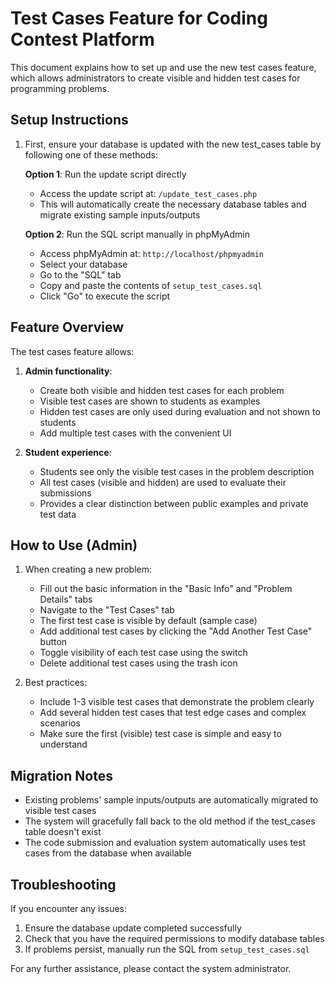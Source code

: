 # Test Cases Feature for Coding Contest Platform

This document explains how to set up and use the new test cases feature, which allows administrators to create visible and hidden test cases for programming problems.

## Setup Instructions

1. First, ensure your database is updated with the new test_cases table by following one of these methods:

   **Option 1**: Run the update script directly
   - Access the update script at: `/update_test_cases.php`
   - This will automatically create the necessary database tables and migrate existing sample inputs/outputs

   **Option 2**: Run the SQL script manually in phpMyAdmin
   - Access phpMyAdmin at: `http://localhost/phpmyadmin`
   - Select your database
   - Go to the "SQL" tab
   - Copy and paste the contents of `setup_test_cases.sql`
   - Click "Go" to execute the script

## Feature Overview

The test cases feature allows:

1. **Admin functionality**:
   - Create both visible and hidden test cases for each problem
   - Visible test cases are shown to students as examples
   - Hidden test cases are only used during evaluation and not shown to students
   - Add multiple test cases with the convenient UI

2. **Student experience**:
   - Students see only the visible test cases in the problem description
   - All test cases (visible and hidden) are used to evaluate their submissions
   - Provides a clear distinction between public examples and private test data

## How to Use (Admin)

1. When creating a new problem:
   - Fill out the basic information in the "Basic Info" and "Problem Details" tabs
   - Navigate to the "Test Cases" tab
   - The first test case is visible by default (sample case)
   - Add additional test cases by clicking the "Add Another Test Case" button
   - Toggle visibility of each test case using the switch
   - Delete additional test cases using the trash icon

2. Best practices:
   - Include 1-3 visible test cases that demonstrate the problem clearly
   - Add several hidden test cases that test edge cases and complex scenarios
   - Make sure the first (visible) test case is simple and easy to understand

## Migration Notes

- Existing problems' sample inputs/outputs are automatically migrated to visible test cases
- The system will gracefully fall back to the old method if the test_cases table doesn't exist
- The code submission and evaluation system automatically uses test cases from the database when available

## Troubleshooting

If you encounter any issues:

1. Ensure the database update completed successfully
2. Check that you have the required permissions to modify database tables
3. If problems persist, manually run the SQL from `setup_test_cases.sql`

For any further assistance, please contact the system administrator. 
